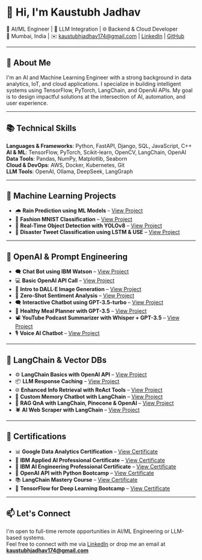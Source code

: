 # 👋 Hi, I'm Kaustubh Jadhav

🔬 AI/ML Engineer | 🤖 LLM Integration | 🌐 Backend & Cloud Developer  
📍 Mumbai, India | ✉️ kaustubhjadhav174@gmail.com | [LinkedIn](https://www.linkedin.com/in/kaustubh-jadhav-a23451154/) | [GitHub](#)

---

## 🚀 About Me

I'm an AI and Machine Learning Engineer with a strong background in data analytics, IoT, and cloud applications. I specialize in building intelligent systems using TensorFlow, PyTorch, LangChain, and OpenAI APIs. My goal is to design impactful solutions at the intersection of AI, automation, and user experience.

---

## 📚 Technical Skills

**Languages & Frameworks**: Python, FastAPI, Django, SQL, JavaScript, C++  
**AI & ML**: TensorFlow, PyTorch, Scikit-learn, OpenCV, LangChain, OpenAI  
**Data Tools**: Pandas, NumPy, Matplotlib, Seaborn  
**Cloud & DevOps**: AWS, Docker, Kubernetes, Git  
**LLM Tools**: OpenAI, Ollama, DeepSeek, LangGraph

---

## 🤖 Machine Learning Projects

- 🌧️ **Rain Prediction using ML Models** – [View Project](https://github.com/Kaustubh174/Rain_prediction)
- 👗 **Fashion MNIST Classification** – [View Project](https://github.com/Kaustubh174/Binary_Multiclass_Classification_using_Machine_Learning)
- 🎯 **Real-Time Object Detection with YOLOv8** – [View Project](https://github.com/Kaustubh174/Real-Time-Object-Detection-using-YOLOv8-and-Streamlit)
- 💬 **Disaster Tweet Classification using LSTM & USE** – [View Project](https://github.com/Kaustubh174/Tensorflow_NLP_LSTM_GRU_Bidirectional_USE)

---

## 🧠 OpenAI & Prompt Engineering

- 🗨️ **Chat Bot using IBM Watson** – [View Project](https://github.com/Kaustubh174/ibm_chat_bot)
- 💻 **Basic OpenAI API Call** – [View Project](https://github.com/Kaustubh174/Basic-OpenAI-API-call)
- 🎨 **Intro to DALL·E Image Generation** – [View Project](https://github.com/Kaustubh174/DALL_E_intro)
- 🧪 **Zero-Shot Sentiment Analysis** – [View Project](https://github.com/Kaustubh174/zero-shot_segment_analysis)
- 🗨️ **Interactive Chatbot using GPT-3.5-turbo** – [View Project](https://github.com/Kaustubh174/interactive_chatbot)
- 🥗 **Healthy Meal Planner with GPT-3.5** – [View Project](https://github.com/Kaustubh174/Meal_planner)
- 📽️ **YouTube Podcast Summarizer with Whisper + GPT-3.5** – [View Project](https://github.com/Kaustubh174/Youtube_video_summary)
- 🎙️ **Voice AI Chatbot** – [View Project](https://github.com/Kaustubh174/Voice-AI-chatbot)

---

## 🔗 LangChain & Vector DBs

- ⚙️ **LangChain Basics with OpenAI API** – [View Project](https://github.com/Kaustubh174/Basic_langchain)
- 📦 **LLM Response Caching** – [View Project](https://github.com/Kaustubh174/langchain_cache)
- 🌐 **Enhanced Info Retrieval with ReAct Tools** – [View Project](https://github.com/Kaustubh174/ReAct_langchain)
- 🧠 **Custom Memory Chatbot with LangChain** – [View Project](https://github.com/Kaustubh174/-Custom-Memory-ChatGPT-with-langchain)
- 📄 **RAG QnA with LangChain, Pinecone & OpenAI** – [View Project](https://github.com/Kaustubh174/RAG-QnA-Private-Document-using-langchain-Pinecone-and-OpenAI)
- 🕷️ **AI Web Scraper with LangChain** – [View Project](https://github.com/Kaustubh174/AI_web_scrapper)

---

## 🏅 Certifications

- 📊 **Google Data Analytics Certification** – [View Certificate](https://coursera.org/share/3a394bccfe6dd03f430544db5b9d7f35)
- 🧠 **IBM Applied AI Professional Certificate** – [View Certificate](https://coursera.org/share/8fb5fe00ab93bbc17c1a8d08bc4abdfc)
- 🧪 **IBM AI Engineering Professional Certificate** – [View Certificate](https://coursera.org/share/0ebd70b94a9f059bc690e5e1ed76feb1)
- 🧰 **OpenAI API with Python Bootcamp** – [View Certificate](https://www.udemy.com/certificate/UC-ea392475-ba9a-452a-a3ce-15d946e0af7f/)
- 📚 **LangChain Mastery Course** – [View Certificate](https://www.udemy.com/certificate/UC-abb72de7-6585-4f2a-a310-93cbb536bb72/)
- 🧠 **TensorFlow for Deep Learning Bootcamp** – [View Certificate](http://ude.my/UC-9eebcb71-965b-454b-9450-030adf78bbab)

---

## 📫 Let's Connect

I'm open to full-time remote opportunities in AI/ML Engineering or LLM-based systems.  
Feel free to connect with me via [LinkedIn](https://www.linkedin.com/in/kaustubh-jadhav-a23451154/) or drop me an email at **kaustubhjadhav174@gmail.com**
